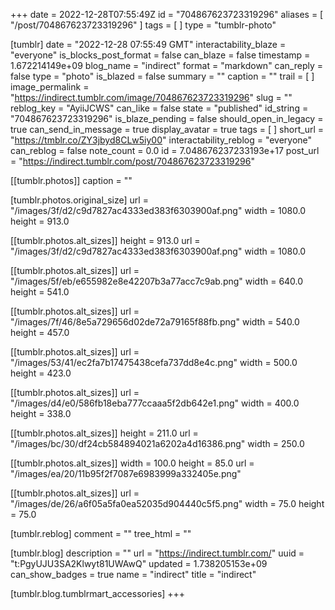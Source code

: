 +++
date = 2022-12-28T07:55:49Z
id = "704867623723319296"
aliases = [ "/post/704867623723319296" ]
tags = [ ]
type = "tumblr-photo"

[tumblr]
date = "2022-12-28 07:55:49 GMT"
interactability_blaze = "everyone"
is_blocks_post_format = false
can_blaze = false
timestamp = 1.672214149e+09
blog_name = "indirect"
format = "markdown"
can_reply = false
type = "photo"
is_blazed = false
summary = ""
caption = ""
trail = [ ]
image_permalink = "https://indirect.tumblr.com/image/704867623723319296"
slug = ""
reblog_key = "AyiiJCWS"
can_like = false
state = "published"
id_string = "704867623723319296"
is_blaze_pending = false
should_open_in_legacy = true
can_send_in_message = true
display_avatar = true
tags = [ ]
short_url = "https://tmblr.co/ZY3jbyd8CLw5iy00"
interactability_reblog = "everyone"
can_reblog = false
note_count = 0.0
id = 7.048676237233193e+17
post_url = "https://indirect.tumblr.com/post/704867623723319296"

[[tumblr.photos]]
caption = ""

[tumblr.photos.original_size]
url = "/images/3f/d2/c9d7827ac4333ed383f6303900af.png"
width = 1080.0
height = 913.0

[[tumblr.photos.alt_sizes]]
height = 913.0
url = "/images/3f/d2/c9d7827ac4333ed383f6303900af.png"
width = 1080.0

[[tumblr.photos.alt_sizes]]
url = "/images/5f/eb/e655982e8e42207b3a77acc7c9ab.png"
width = 640.0
height = 541.0

[[tumblr.photos.alt_sizes]]
url = "/images/7f/46/8e5a729656d02de72a79165f88fb.png"
width = 540.0
height = 457.0

[[tumblr.photos.alt_sizes]]
url = "/images/53/41/ec2fa7b17475438cefa737dd8e4c.png"
width = 500.0
height = 423.0

[[tumblr.photos.alt_sizes]]
url = "/images/d4/e0/586fb18eba777ccaaa5f2db642e1.png"
width = 400.0
height = 338.0

[[tumblr.photos.alt_sizes]]
height = 211.0
url = "/images/bc/30/df24cb584894021a6202a4d16386.png"
width = 250.0

[[tumblr.photos.alt_sizes]]
width = 100.0
height = 85.0
url = "/images/ea/20/11b95f2f7087e6983999a332405e.png"

[[tumblr.photos.alt_sizes]]
url = "/images/de/26/a6f05a5fa0ea52035d904440c5f5.png"
width = 75.0
height = 75.0

[tumblr.reblog]
comment = ""
tree_html = ""

[tumblr.blog]
description = ""
url = "https://indirect.tumblr.com/"
uuid = "t:PgyUJU3SA2Klwyt81UWAwQ"
updated = 1.738205153e+09
can_show_badges = true
name = "indirect"
title = "indirect"

[tumblr.blog.tumblrmart_accessories]
+++
